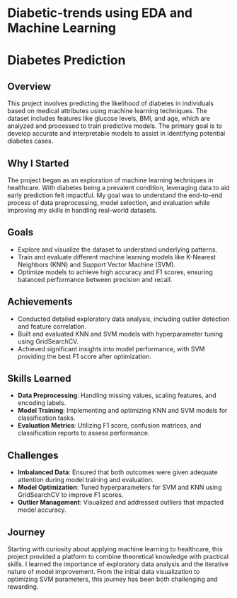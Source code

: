 # Diabetic-trends using EDA and Machine Learning
# Diabetes Prediction 

## Overview
This project involves predicting the likelihood of diabetes in individuals based on medical attributes using machine learning techniques. The dataset includes features like glucose levels, BMI, and age, which are analyzed and processed to train predictive models. The primary goal is to develop accurate and interpretable models to assist in identifying potential diabetes cases.

## Why I Started
The project began as an exploration of machine learning techniques in healthcare. With diabetes being a prevalent condition, leveraging data to aid early prediction felt impactful. My goal was to understand the end-to-end process of data preprocessing, model selection, and evaluation while improving my skills in handling real-world datasets.

## Goals
- Explore and visualize the dataset to understand underlying patterns.
- Train and evaluate different machine learning models like K-Nearest Neighbors (KNN) and Support Vector Machine (SVM).
- Optimize models to achieve high accuracy and F1 scores, ensuring balanced performance between precision and recall.

## Achievements
- Conducted detailed exploratory data analysis, including outlier detection and feature correlation.
- Built and evaluated KNN and SVM models with hyperparameter tuning using GridSearchCV.
- Achieved significant insights into model performance, with SVM providing the best F1 score after optimization.

## Skills Learned
- **Data Preprocessing**: Handling missing values, scaling features, and encoding labels.
- **Model Training**: Implementing and optimizing KNN and SVM models for classification tasks.
- **Evaluation Metrics**: Utilizing F1 score, confusion matrices, and classification reports to assess performance.

## Challenges
- **Imbalanced Data**: Ensured that both outcomes were given adequate attention during model training and evaluation.
- **Model Optimization**: Tuned hyperparameters for SVM and KNN using GridSearchCV to improve F1 scores.
- **Outlier Management**: Visualized and addressed outliers that impacted model accuracy.

## Journey
Starting with curiosity about applying machine learning to healthcare, this project provided a platform to combine theoretical knowledge with practical skills. I learned the importance of exploratory data analysis and the iterative nature of model improvement. From the initial data visualization to optimizing SVM parameters, this journey has been both challenging and rewarding.
